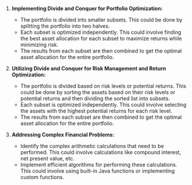 1. **Implementing Divide and Conquer for Portfolio Optimization:**
    
    - The portfolio is divided into smaller subsets. This could be done by splitting the portfolio into two halves.
    - Each subset is optimized independently. This could involve finding the best asset allocation for each subset to maximize returns while minimizing risk.
    - The results from each subset are then combined to get the optimal asset allocation for the entire portfolio.
2. **Utilizing Divide and Conquer for Risk Management and Return Optimization:**
    
    - The portfolio is divided based on risk levels or potential returns. This could be done by sorting the assets based on their risk levels or potential returns and then dividing the sorted list into subsets.
    - Each subset is optimized independently. This could involve selecting the assets with the highest potential returns for each risk level.
    - The results from each subset are then combined to get the optimal asset allocation for the entire portfolio.
3. **Addressing Complex Financial Problems:**
    
    - Identify the complex arithmetic calculations that need to be performed. This could involve calculations like compound interest, net present value, etc.
    - Implement efficient algorithms for performing these calculations. This could involve using built-in Java functions or implementing custom functions.